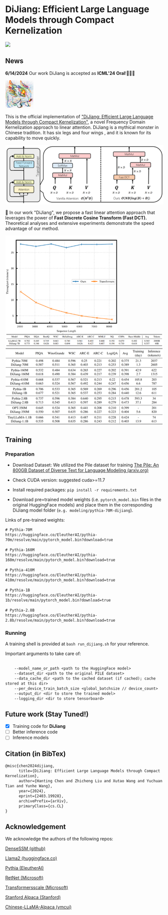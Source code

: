 # DiJiang: Efficient Large Language Models through Compact Kernelization

<p align="left">
<a href="https://arxiv.org/abs/2403.19928" alt="arXiv">
    <img src="https://img.shields.io/badge/arXiv-2403.19928-b31b1b.svg?style=flat" /></a>
</p>

## News

**6/14/2024** Our work DiJiang is accepted as **ICML'24 Oral**!🎉🎉🎉



<img src="./imgs/dijiang.png" alt="scheme" style="zoom: 20%;"/>


This is the official implementation of ["DiJiang: Efficient Large Language Models through Compact Kernelization"](https://arxiv.org/abs/2403.19928), a novel Frequency Domain Kernelization approach to linear attention. DiJiang is a mythical monster in Chinese tradition. It has six legs and four wings , and it is known for its capability to move quickly.


![scheme](./imgs/scheme.png)

🚀 In our work "DiJiang", we propose a fast linear attention approach that leverages the power of **Fast Discrete Cosine Transform (Fast DCT).** Theoretical analyses and extensive experiments demonstrate the speed advantage of our method.

<img src="./imgs/dijiang_speed.png" alt="scheme" style="zoom: 35%;" />

<img src="./imgs/experiments1.png" alt="scheme" style="zoom: 67%;" />

<img src="./imgs/experiments2.png" alt="scheme" style="zoom: 67%;" />

## Training

### Preparation

- Download Dataset: We utilized the Pile dataset for training [The Pile: An 800GB Dataset of Diverse Text for Language Modeling (arxiv.org)](https://arxiv.org/abs/2101.00027)
- Check CUDA version: suggested cuda>=11.7

- Install required packages: ```pip install -r requirements.txt```

- Download pre=trained model weights (i.e. ```pytorch_model.bin``` files in the original HuggingFace models) and place them in the corresponding DiJiang model folder (```e.g. modeling/pythia-70M-dijiang```).

Links of pre-trained weights:

```
# Pythia-70M
https://huggingface.co/EleutherAI/pythia-70m/resolve/main/pytorch_model.bin?download=true

# Pythia-160M
https://huggingface.co/EleutherAI/pythia-160m/resolve/main/pytorch_model.bin?download=true

# Pythia-410M
https://huggingface.co/EleutherAI/pythia-410m/resolve/main/pytorch_model.bin?download=true

# Pythia-1B
https://huggingface.co/EleutherAI/pythia-1b/resolve/main/pytorch_model.bin?download=true

# Pythia-2.8B
https://huggingface.co/EleutherAI/pythia-2.8b/resolve/main/pytorch_model.bin?download=true

```

### Running

A training shell is provided at ```bash run_dijiang.sh``` for your reference.

Important arguments to take care of:

```

    --model_name_or_path <path to the HuggingFace model>
    --dataset_dir <path to the original PILE dataset>
    --data_cache_dir <path to the cached dataset (if cached); cache stored at this dir>
    --per_device_train_batch_size <global_batchsize // device_count>
    --output_dir <dir to store the trained model>
    --logging_dir <dir to store tensorboard>

```

## Future work (Stay Tuned!)
- [x] Training code for **DiJiang**
- [ ] Better inference code
- [ ] Inference models

## Citation (in BibTex)

```
@misc{chen2024dijiang,
      title={DiJiang: Efficient Large Language Models through Compact Kernelization}, 
      author={Hanting Chen and Zhicheng Liu and Xutao Wang and Yuchuan Tian and Yunhe Wang},
      year={2024},
      eprint={2403.19928},
      archivePrefix={arXiv},
      primaryClass={cs.CL}
}
```

## Acknowledgement

We acknowledge the authors of the following repos:

[DenseSSM (github)](https://github.com/WailordHe/DenseSSM)

[Llama2 (huggingface.co)](https://huggingface.co/docs/transformers/main/model_doc/llama2#usage-tips)

[Pythia (EleutherAI)](https://huggingface.co/docs/transformers/main/model_doc/llama2#usage-tips)

[RetNet (Microsoft)](https://github.com/microsoft/torchscale/tree/main)

[Transformersscale (Microsoft)](https://github.com/microsoft/transformersscale/tree/main)

[Stanford Alpaca (Stanford)](https://github.com/tatsu-lab/stanford_alpaca)

[Chinese-LLaMA-Alpaca (ymcui)](https://github.com/ymcui/Chinese-LLaMA-Alpaca)
